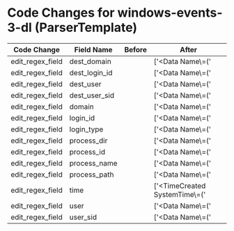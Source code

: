 # Code Changes for windows-events-3-dl (ParserTemplate)

| Code Change | Field Name | Before | After |
|-------------|------------|--------|-------|
| edit_regex_field | dest_domain |  | ['<Data Name\\=(\'|")TargetDomainName(\'|")>({dest_domain}[^<]+)<'] |
| edit_regex_field | dest_login_id |  | ['<Data Name\\=(\'|")TargetLogonId(\'|")>({dest_login_id}[^<]+)<'] |
| edit_regex_field | dest_user |  | ['<Data Name\\=(\'|")TargetUserName(\'|")>(SYSTEM|({dest_user}[^<]+))<'] |
| edit_regex_field | dest_user_sid |  | ['<Data Name\\=(\'|")TargetUserSid(\'|")>({dest_user_sid}[^<]+)<'] |
| edit_regex_field | domain |  | ['<Data Name\\=(\'|")SubjectDomainName(\'|")>(-|({domain}[^<>]+))<'] |
| edit_regex_field | login_id |  | ['<Data Name\\=(\'|")SubjectLogonId(\'|")>(-|({login_id}[^<>]+))<'] |
| edit_regex_field | login_type |  | ['<Data Name\\=(\'|")LogonType(\'|")>({login_type}\d+)<'] |
| edit_regex_field | process_dir |  | ['<Data Name\\=(\'|")(Caller)?ProcessName(\'|")>(-|({process_path}({process_dir}[^<>]*?[\\\/]+)?({process_name}[^<>\\\/]+)))<'] |
| edit_regex_field | process_id |  | ['<Data Name\\=(\'|")(Caller)?ProcessId(\'|")>({process_id}[^<]+?)\s*<', '<Execution ProcessID\\=(\'|")({process_id}[^\'"]+)'] |
| edit_regex_field | process_name |  | ['<Data Name\\=(\'|")(Caller)?ProcessName(\'|")>(-|({process_path}({process_dir}[^<>]*?[\\\/]+)?({process_name}[^<>\\\/]+)))<'] |
| edit_regex_field | process_path |  | ['<Data Name\\=(\'|")(Caller)?ProcessName(\'|")>(-|({process_path}({process_dir}[^<>]*?[\\\/]+)?({process_name}[^<>\\\/]+)))<'] |
| edit_regex_field | time |  | ['<TimeCreated SystemTime\\=(\'|")({time}\d\d\d\d-\d\d-\d\dT\d\d:\d\d:\d\d\.\d{3})'] |
| edit_regex_field | user |  | ['<Data Name\\=(\'|")SubjectUserName(\'|")>(-|({user}[\w\.\-\!\#\^\~]{1,40}\$?))<'] |
| edit_regex_field | user_sid |  | ['<Data Name\\=(\'|")SubjectUserSid(\'|")>(-|({user_sid}[^<>]+))<'] |